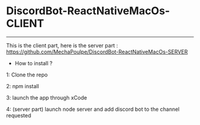
# DiscordBot-ReactNativeMacOs-CLIENT

_______________


This is the client part, here is the server part : https://github.com/MechaPoulpe/DiscordBot-ReactNativeMacOs-SERVER


- How to install ?


1: Clone the repo

2: npm install

3: launch the app through xCode

4: (server part) launch node server and add discord bot to the channel requested
